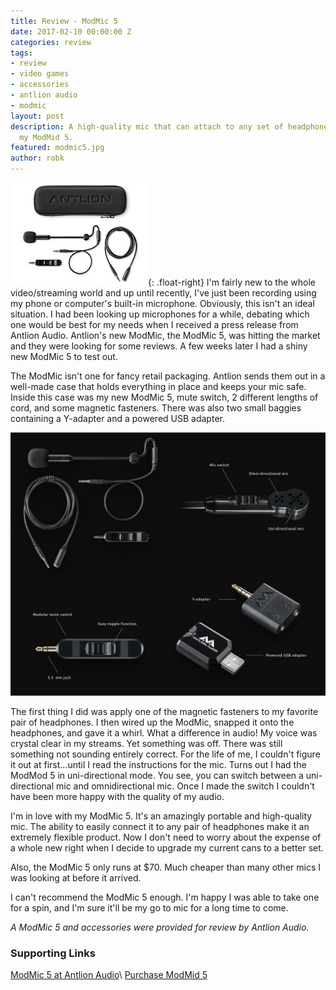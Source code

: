 ```yaml
---
title: Review - ModMic 5
date: 2017-02-10 00:00:00 Z
categories: review
tags:
- review
- video games
- accessories
- antlion audio
- modmic
layout: post
description: A high-quality mic that can attach to any set of headphones. I'm loving
  my ModMid 5.
featured: modmic5.jpg
author: robk
---
```


![ModMic 5](/images/featured/modmic5.jpg){: .float-right}
I'm fairly new to the whole video/streaming world and up until recently, I've just been recording using my phone or computer's built-in microphone. Obviously, this isn't an ideal situation. I had been looking up microphones for a while, debating which one would be best for my needs when I received a press release from Antlion Audio. Antlion's new ModMic, the ModMic 5, was hitting the market and they were looking for some reviews. A few weeks later I had a shiny new ModMic 5 to test out.

The ModMic isn't one for fancy retail packaging. Antlion sends them out in a well-made case that holds everything in place and keeps your mic safe. Inside this case was my new ModMic 5, mute switch, 2 different lengths of cord, and some magnetic fasteners. There was also two small baggies containing a Y-adapter and a powered USB adapter.

![ModMic 5](/images/modmic/modmic5.jpg)

The first thing I did was apply one of the magnetic fasteners to my favorite pair of headphones. I then wired up the ModMic, snapped it onto the headphones, and gave it a whirl. What a difference in audio! My voice was crystal clear in my streams. Yet something was off. There was still something not sounding entirely correct. For the life of me, I couldn't figure it out at first...until I read the instructions for the mic. Turns out I had the ModMod 5 in uni-directional mode. You see, you can switch between a uni-directional mic and omnidirectional mic. Once I made the switch I couldn't have been more happy with the quality of my audio.

I'm in love with my ModMic 5. It's an amazingly portable and high-quality mic. The ability to easily connect it to any pair of headphones make it an extremely flexible product. Now I don't need to worry about the expense of a whole new right when I decide to upgrade my current cans to a better set.

Also, the ModMic 5 only runs at $70. Much cheaper than many other mics I was looking at before it arrived.

I can't recommend the ModMic 5 enough. I'm happy I was able to take one for a spin, and I'm sure it'll be my go to mic for a long time to come.

*A ModMic 5 and accessories were provided for review by Antlion Audio.*

<h3>Supporting Links</h3>

[ModMic 5 at Antlion Audio](https://antlionaudio.com/collections/modmic/products/modmic-5)\\
[Purchase ModMid 5](http://amzn.to/2kcXHg1)
